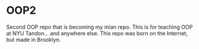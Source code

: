# OOP2
Second OOP repo that is becoming my mian repo. This is for teaching OOP at NYU Tandon... and anywhere else. This repo was born on the Internet, but made in Brooklyn.
